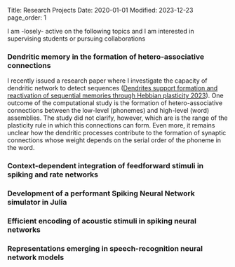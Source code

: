 Title: Research Projects 
Date: 2020-01-01
Modified: 2023-12-23
page_order: 1

I am -losely- active on the following topics and I am interested in supervising students or pursuing collaborations

### Dendritic memory in the formation of hetero-associative connections
I recently issued a research paper where I investigate the capacity of dendritic network to detect sequences ([Dendrites support formation and reactivation of sequential memories through Hebbian plasticity 2023](https://www.biorxiv.org/content/10.1101/2023.09.26.559322v2.full.pdf+html)). One outcome of the computational study is the formation of hetero-associative connections between the low-level (phonemes) and high-level (word) assemblies. The study did not clarify, however, which are is the range of the plasticity rule in which this connections can form. Even more, it remains unclear how the dendritic processes contribute to the formation of synaptic connections whose weight depends on the serial order of the phoneme in the word. 

### Context-dependent integration of feedforward stimuli in spiking and rate networks

### Development of a performant Spiking Neural Network simulator in Julia

### Efficient encoding of acoustic stimuli in spiking neural networks

### Representations emerging in speech-recognition neural network models


